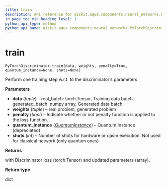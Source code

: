 ```yaml
---
title: train
description: API reference for qiskit.aqua.components.neural_networks.PyTorchDiscriminator.train
in_page_toc_min_heading_level: 1
python_api_type: method
python_api_name: qiskit.aqua.components.neural_networks.PyTorchDiscriminator.train
---
```


# train

<span id="qiskit.aqua.components.neural_networks.PyTorchDiscriminator.train" />

`PyTorchDiscriminator.train(data, weights, penalty=True, quantum_instance=None, shots=None)`

Perform one training step w\.r.t. to the discriminator’s parameters

**Parameters**

*   **data** (*tuple*) – real\_batch: torch.Tensor, Training data batch. generated\_batch: numpy array, Generated data batch.
*   **weights** (*tuple*) – real problem, generated problem
*   **penalty** (*bool*) – Indicate whether or not penalty function is applied to the loss function.
*   **quantum\_instance** ([*QuantumInstance*](qiskit.aqua.QuantumInstance "qiskit.aqua.QuantumInstance")) – Quantum Instance (depreciated)
*   **shots** (*int*) – Number of shots for hardware or qasm execution. Not used for classical network (only quantum ones)

**Returns**

with Discriminator loss (torch.Tensor) and updated parameters (array).

**Return type**

dict

